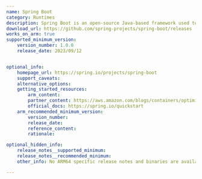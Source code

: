 ```yaml
---
name: Spring Boot
category: Runtimes
description: Spring Boot is an open-source Java-based framework used to create standalone, production-grade Spring-based applications with minimal setup and configuration.
download_url: https://github.com/spring-projects/spring-boot/releases
works_on_arm: true
supported_minimum_version:
    version_number: 1.0.0
    release_date: 2023/09/12


optional_info:
    homepage_url: https://spring.io/projects/spring-boot
    support_caveats:
    alternative_options:
    getting_started_resources:
        arm_content:
        partner_content: https://aws.amazon.com/blogs/containers/optimize-your-spring-boot-application-for-aws-fargate/
        official_docs: https://spring.io/quickstart
    arm_recommended_minimum_version:
        version_number:
        release_date:
        reference_content:
        rationale:

optional_hidden_info:
    release_notes__supported_minimum:
    release_notes__recommended_minimum:
    other_info: No ARM64 specific release notes and binaries are available. Installation and testing is done using released source code tar.

---
```

